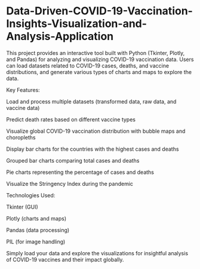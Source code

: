 # Data-Driven-COVID-19-Vaccination-Insights-Visualization-and-Analysis-Application

This project provides an interactive tool built with Python (Tkinter, Plotly, and Pandas) for analyzing and visualizing COVID-19 vaccination data. Users can load datasets related to COVID-19 cases, deaths, 
and vaccine distributions, and generate various types of charts and maps to explore the data.

Key Features:

Load and process multiple datasets (transformed data, raw data, and vaccine data)

Predict death rates based on different vaccine types

Visualize global COVID-19 vaccination distribution with bubble maps and choropleths

Display bar charts for the countries with the highest cases and deaths

Grouped bar charts comparing total cases and deaths

Pie charts representing the percentage of cases and deaths

Visualize the Stringency Index during the pandemic


Technologies Used:

Tkinter (GUI)

Plotly (charts and maps)

Pandas (data processing)

PIL (for image handling)

Simply load your data and explore the visualizations for insightful analysis of COVID-19 vaccines and their impact globally.
